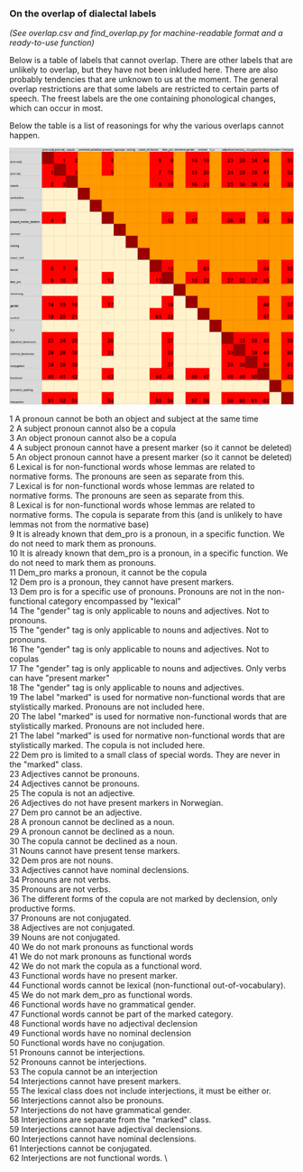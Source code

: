 
### On the overlap of dialectal labels

*(See overlap.csv and find_overlap.py for machine-readable format and a ready-to-use function)*

Below is a table of labels that cannot overlap. There are other labels that are unlikely to overlap, but they have not been inkluded here. There are also probably tendencies that are unknown to us at the moment. The general overlap restrictions are that some labels are restricted to certain parts of speech. The freest labels are the one containing phonological changes, which can occur in most.

Below the table is a list of reasonings for why the various overlaps cannot happen.


![alt text](overlap_visual.png)


1	A pronoun cannot be both an object and subject at the same time \
2	A subject pronoun cannot also be a copula			 \
3	An object pronoun cannot also be a copula			 \
4	A subject pronoun cannot have a present marker (so it cannot be deleted)			 \
5	An object pronoun cannot have a present marker (so it cannot be deleted)			 \
6	Lexical is for non-functional words whose lemmas are related to normative forms. The pronouns are seen as separate from this.			 \
7	Lexical is for non-functional words whose lemmas are related to normative forms. The pronouns are seen as separate from this.			 \
8	Lexical is for non-functional words whose lemmas are related to normative forms. The copula is separate from this (and is unlikely to have lemmas not from the normative base)			 \
9	It is already known that dem_pro is a pronoun, in a specific function. We do not need to mark them as pronouns.			 \
10	It is already known that dem_pro is a pronoun, in a specific function. We do not need to mark them as pronouns.			 \
11	Dem_pro marks a pronoun, it cannot be the copula			 \
12	Dem pro is a pronoun, they cannot have present markers.			 \
13	Dem pro is for a specific use of pronouns. Pronouns are not in the non-functional category encompassed by "lexical"			 \
14	The "gender" tag is only applicable to nouns and adjectives. Not to pronouns.			 \
15	The "gender" tag is only applicable to nouns and adjectives. Not to pronouns.			 \
16	The "gender" tag is only applicable to nouns and adjectives. Not to copulas			 \
17	The "gender" tag is only applicable to nouns and adjectives. Only verbs can have "present marker"			 \
18	The "gender" tag is only applicable to nouns and adjectives. 			 \
19	The label "marked" is used for normative non-functional words that are stylistically marked. Pronouns are not included here.			 \
20	The label "marked" is used for normative non-functional words that are stylistically marked. Pronouns are not included here.			 \
21	The label "marked" is used for normative non-functional words that are stylistically marked. The copula is not included here.			 \
22	Dem pro is limited to a small class of special words. They are never in the "marked" class.			 \
23	Adjectives cannot be pronouns.			 \
24	Adjectives cannot be pronouns.			 \
25	The copula is not an adjective.			 \
26	Adjectives do not have present markers in Norwegian.			 \
27	Dem pro cannot be an adjective.			 \
28	A pronoun cannot be declined as a noun.			 \
29	A pronoun cannot be declined as a noun.			 \
30	The copula cannot be declined as a noun.			 \
31	Nouns cannot have present tense markers.  \
32	Dem pros are not nouns.  \
33	Adjectives cannot have nominal declensions. \
34	Pronouns are not verbs. \
35	Pronouns are not verbs. \
36	The different forms of the copula are not marked by declension, only productive forms. \
37	Pronouns are not conjugated. \
38	Adjectives are not conjugated. \
39	Nouns are not conjugated. \
40	We do not mark pronouns as functional words \
41	We do not mark pronouns as functional words \
42	We do not mark the copula as a functional word. \
43	Functional words have no present marker. \
44	Functional words cannot be lexical (non-functional out-of-vocabulary). \
45	We do not mark dem_pro as functional words. \
46	Functional words have no grammatical gender. \
47	Functional words cannot be part of the marked category. \
48	Functional words have no adjectival declension \
49	Functional words have no nominal declension \
50	Functional words have no conjugation. \
51	Pronouns cannot be interjections. \
52	Pronouns cannot be interjections. \
53	The copula cannot be an interjection \
54	Interjections cannot have present markers. \
55	The lexical class does not include interjections, it must be either or. \
56	Interjections cannot also be pronouns. \
57	Interjections do not have grammatical gender. \
58	Interjections are separate from the "marked" class. \
59	Interjections cannot have adjectival declensions. \
60	Interjections cannot have nominal declensions. \
61	Interjections cannot be conjugated. \
62	Interjections are not functional words. \

